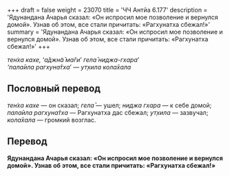 +++
draft = false
weight = 23070
title = 'ЧЧ Антйа 6.177'
description = 'Ядунандана Ачарья сказал: «Он испросил мое позволение и вернулся домой». Узнав об этом, все стали причитать: «Рагхунатха сбежал!»'
summary = 'Ядунандана Ачарья сказал: «Он испросил мое позволение и вернулся домой». Узнав об этом, все стали причитать: «Рагхунатха сбежал!»'
+++

_тен̇ха кахе,_ ‘_а̄джн̃а̄ ма̄ги_’ _гела̄ ниджа-гхара_’  
_‘пала̄ила рагхуна̄тха_’ — _ут̣хила кола̄хала_

## Пословный перевод

_тен̇ха_ _кахе_ — он сказал; _гела̄_ — ушел; _ниджа_ _гхара_ — к себе домой; _пала̄ила_ _рагхуна̄тха_ — Рагхунатха дас сбежал; _ут̣хила_ — зазвучал; _кола̄хала_ — громкий возглас.

## Перевод

**Ядунандана Ачарья сказал: «Он испросил мое позволение и вернулся домой». Узнав об этом, все стали причитать: «Рагхунатха сбежал!»**
